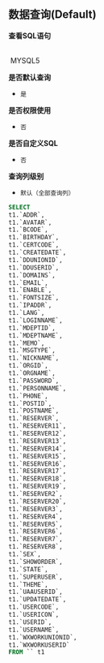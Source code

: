 ## 数据查询(Default) <!-- {docsify-ignore-all} -->



<p class="panel-title"><b>查看SQL语句</b></p>
<br>

<el-row>
&nbsp;<el-tag @click="MYSQL5 = true">MYSQL5</el-tag>
</el-row>

<br>
<p class="panel-title"><b>是否默认查询</b></p>

* `是`

<p class="panel-title"><b>是否权限使用</b></p>

* `否`

<p class="panel-title"><b>是否自定义SQL</b></p>

* `否`

<p class="panel-title"><b>查询列级别</b></p>

* `默认（全部查询列）`






<el-dialog v-model="MYSQL5" title="MYSQL5">

```sql
SELECT
t1.`ADDR`,
t1.`AVATAR`,
t1.`BCODE`,
t1.`BIRTHDAY`,
t1.`CERTCODE`,
t1.`CREATEDATE`,
t1.`DDUNIONID`,
t1.`DDUSERID`,
t1.`DOMAINS`,
t1.`EMAIL`,
t1.`ENABLE`,
t1.`FONTSIZE`,
t1.`IPADDR`,
t1.`LANG`,
t1.`LOGINNAME`,
t1.`MDEPTID`,
t1.`MDEPTNAME`,
t1.`MEMO`,
t1.`MSGTYPE`,
t1.`NICKNAME`,
t1.`ORGID`,
t1.`ORGNAME`,
t1.`PASSWORD`,
t1.`PERSONNAME`,
t1.`PHONE`,
t1.`POSTID`,
t1.`POSTNAME`,
t1.`RESERVER`,
t1.`RESERVER11`,
t1.`RESERVER12`,
t1.`RESERVER13`,
t1.`RESERVER14`,
t1.`RESERVER15`,
t1.`RESERVER16`,
t1.`RESERVER17`,
t1.`RESERVER18`,
t1.`RESERVER19`,
t1.`RESERVER2`,
t1.`RESERVER20`,
t1.`RESERVER3`,
t1.`RESERVER4`,
t1.`RESERVER5`,
t1.`RESERVER6`,
t1.`RESERVER7`,
t1.`RESERVER8`,
t1.`SEX`,
t1.`SHOWORDER`,
t1.`STATE`,
t1.`SUPERUSER`,
t1.`THEME`,
t1.`UAAUSERID`,
t1.`UPDATEDATE`,
t1.`USERCODE`,
t1.`USERICON`,
t1.`USERID`,
t1.`USERNAME`,
t1.`WXWORKUNIONID`,
t1.`WXWORKUSERID`
FROM `` t1 


```

</el-dialog>

<script>
 const { createApp } = Vue
  createApp({
    data() {
      return {
                MYSQL5 : false
        
      }
    },
    methods: {
    }
  }).use(ElementPlus).mount('#app')
</script>